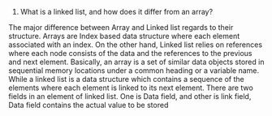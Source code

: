 1. What is a linked list, and how does it differ from an array?

The major difference between Array and Linked list regards to their structure.
Arrays are Index based data structure where each element associated with an index.
On the other hand, Linked list relies on references where each node consists of the data and the references to the previous and next element.
Basically, an array is a set of similar data objects stored in sequential memory locations under a common heading or a variable name. While a linked list is a data structure which
contains a sequence of the elements where each element is linked to its next element.
There are two fields in an element of linked list. One is Data field, and other is link field,
Data field contains the actual value to be stored

